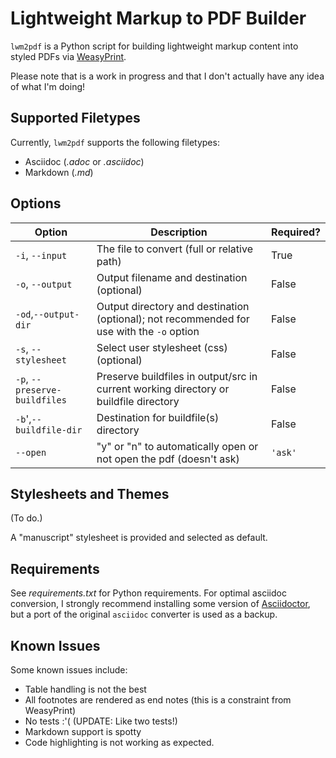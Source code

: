# Lightweight Markup to PDF Builder

`lwm2pdf` is a Python script for building lightweight markup content into styled PDFs via 
[WeasyPrint](https://weasyprint.org/). 

Please note that is a work in progress and that I don't actually have any idea of what I'm doing! 

## Supported Filetypes

<!---

New edge case for quotes:

"Or maybe whoever he’s sleeping with will be there and will distract him. I wonder who it is. ([.inline-instruction]#Pauses#.) I wonder. ([.inline-instruction]#Pauses#.) And who am I sleeping with? Someone, sometimes."

-->
Currently, `lwm2pdf` supports the following filetypes:

- Asciidoc (_.adoc_ or _.asciidoc_)
- Markdown (_.md_)

## Options

| Option | Description | Required? |
|--------|-------------|-----------|
| `-i`, `--input` | The file to convert (full or relative path) |  True |
| `-o`, `--output` | Output filename and destination (optional) |  False |
| `-od`,`--output-dir` | Output directory and destination (optional); not recommended for use with the `-o` option |  False |
| `-s`, `--stylesheet` | Select user stylesheet (css) (optional) |  False |
| `-p`, `--preserve-buildfiles` | Preserve buildfiles in output/src in current working directory or buildfile directory | False |
| `-b`',`--buildfile-dir` | Destination for buildfile(s) directory | False |
| `--open` | "y" or "n" to automatically open or not open the pdf (doesn't ask) | `'ask'` |

## Stylesheets and Themes

(To do.) 

A "manuscript" stylesheet is provided and selected as default. 

## Requirements

See _requirements.txt_ for Python requirements. For optimal asciidoc conversion, I strongly recommend installing some version of [Asciidoctor](https://asciidoctor.org/), but a port of the original `asciidoc` converter is used as a backup.  

## Known Issues

Some known issues include:

- Table handling is not the best
- All footnotes are rendered as end notes (this is a constraint from WeasyPrint)
- No tests :'( (UPDATE: Like two tests!)
- Markdown support is spotty
- Code highlighting is not working as expected.
